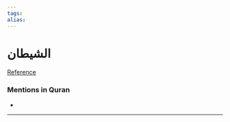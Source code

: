 ```yaml
---
tags: 
alias: 
---
```


# الشيطان

[Reference](https://corpus.quran.com/concept.jsp?id=satan)

### Mentions in Quran
- 

---

